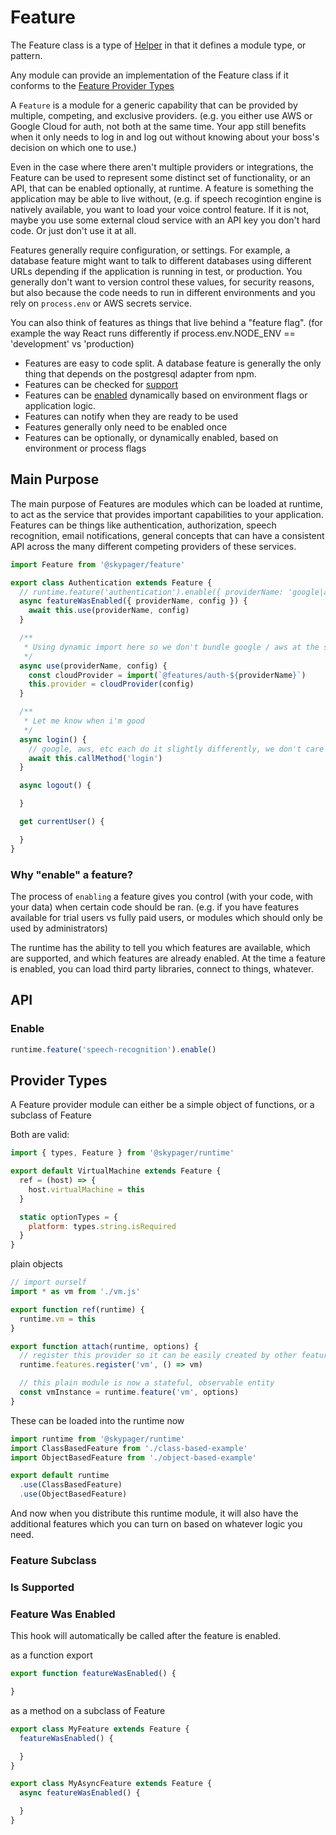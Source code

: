 # Feature

The Feature class is a type of [Helper](Helper.md) in that it defines a module type, or pattern.

Any module can provide an implementation of the Feature class if it conforms to the [Feature Provider Types](#provider-types)

A `Feature` is a module for a generic capability that can be provided by multiple, competing, and exclusive
providers.  (e.g. you either use AWS or Google Cloud for auth, not both at the same time.  Your app still benefits when it only needs to log in and log out without knowing about your boss's decision on which one to use.) 

Even in the case where there aren't multiple providers or integrations, the Feature can be used to represent some distinct set of functionality, or an API, that can be enabled optionally, at runtime.  A feature is something the application may be able to live without, (e.g. if speech recogintion engine is natively available, you want to load your voice control feature.  If it is not, maybe you use some external cloud service with an API key you don't hard code. Or just don't use it at all. 

Features generally require configuration, or settings.  For example, a database feature might want to talk to different databases using different URLs depending if the application is running in test, or production.  You generally don't want to version control these values, for security reasons, but also because the code needs to run in different environments and you rely on `process.env` or AWS secrets service.

You can also think of features as things that live behind a "feature flag".  (for example the way React runs differently if process.env.NODE_ENV == 'development' vs 'production)

- Features are easy to code split.  A database feature is generally the only thing that depends on the postgresql adapter from npm.
- Features can be checked for [support](#is-supported)
- Features can be [enabled](#enable) dynamically based on environment flags or application logic. 
- Features can notify when they are ready to be used
- Features generally only need to be enabled once
- Features can be optionally, or dynamically enabled, based on environment or process flags

## Main Purpose

The main purpose of Features are modules which can be loaded at runtime, to act as the service that provides important capabilities to your application.  Features can be things like authentication, authorization, speech recognition, email notifications, general concepts that can have a consistent API across the many different competing providers of these services.

```javascript
import Feature from '@skypager/feature' 

export class Authentication extends Feature {
  // runtime.feature('authentication').enable({ providerName: 'google|aws|auth0|whatever', config: process.env.AUTH_CONFIG })
  async featureWasEnabled({ providerName, config }) {
    await this.use(providerName, config)
  }

  /**
   * Using dynamic import here so we don't bundle google / aws at the same time
   */
  async use(providerName, config) {
    const cloudProvider = import(`@features/auth-${providerName}`)
    this.provider = cloudProvider(config)
  }

  /**
   * Let me know when i'm good
   */
  async login() {
    // google, aws, etc each do it slightly differently, we don't care
    await this.callMethod('login')
  }  

  async logout() {

  }

  get currentUser() {

  }
}
```

### Why "enable" a feature?

The process of `enabling` a feature gives you control (with your code, with your data) when certain code should be ran. (e.g. if you have features available for trial users vs fully paid users, or modules which should only be used by administrators)

The runtime has the ability to tell you which features are available, which are supported, and which features are already enabled.  At the time a feature is enabled, you can load third party libraries, connect to things, whatever.

## API

### Enable

```javascript
runtime.feature('speech-recognition').enable()
```

## Provider Types

A Feature provider module can either be a simple object of functions, or a subclass of Feature

Both are valid:

```javascript
import { types, Feature } from '@skypager/runtime'

export default VirtualMachine extends Feature {
  ref = (host) => {
    host.virtualMachine = this
  }

  static optionTypes = {
    platform: types.string.isRequired
  }
}
```

plain objects

```javascript
// import ourself
import * as vm from './vm.js' 

export function ref(runtime) {
  runtime.vm = this
}

export function attach(runtime, options) {
  // register this provider so it can be easily created by other features 
  runtime.features.register('vm', () => vm)

  // this plain module is now a stateful, observable entity
  const vmInstance = runtime.feature('vm', options)
}
```

These can be loaded into the runtime now

```javascript
import runtime from '@skypager/runtime'
import ClassBasedFeature from './class-based-example'
import ObjectBasedFeature from './object-based-example'

export default runtime
  .use(ClassBasedFeature)
  .use(ObjectBasedFeature)
```

And now when you distribute this runtime module, it will also have the additional features which you can turn on based on whatever logic you need.

### Feature Subclass

### Is Supported

### Feature Was Enabled

This hook will automatically be called after the feature is enabled.

as a function export

```javascript
export function featureWasEnabled() {

}
```

as a method on a subclass of Feature

```javascript
export class MyFeature extends Feature {
  featureWasEnabled() {

  }
}

export class MyAsyncFeature extends Feature {
  async featureWasEnabled() {

  }  
}
```
